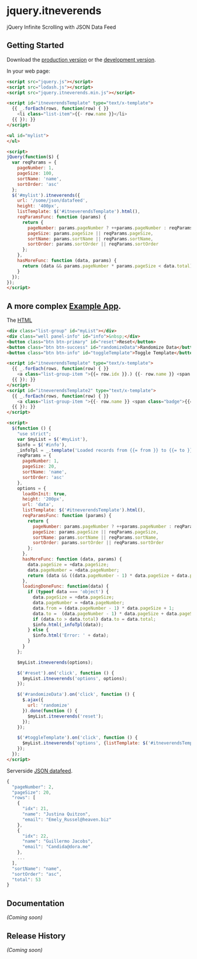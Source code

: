 # jquery.itneverends

jQuery Infinite Scrolling with JSON Data Feed

## Getting Started

Download the [production version][min] or the [development version][max].

[min]: https://raw.github.com/osahner/jquery-itneverends/master/dist/jquery.itneverends.min.js
[max]: https://raw.github.com/osahner/jquery-itneverends/master/dist/jquery.itneverends.js

In your web page:

```html
<script src="jquery.js"></script>
<script src="lodash.js"></script>
<script src="jquery.itneverends.min.js"></script>

<script id="itneverendsTemplate" type="text/x-template">
  {{ _.forEach(rows, function(row) { }}
    <li class="list-item">{{- row.name }}</li>
  {{ }); }}
</script>

<ul id="mylist">
</ul>

<script>
jQuery(function($) {
  var reqParams = {
    pageNumber: 1,
    pageSize: 100,
    sortName: 'name',
    sortOrder: 'asc'
  };
  $('#mylist').itneverends({
    url: '/some/json/datafeed',
    height: '400px',
    listTemplate: $('#itneverendsTemplate').html(),
    reqParamsFunc: function (params) {
      return {
        pageNumber: params.pageNumber ? ++params.pageNumber : reqParams.pageNumber,
        pageSize: params.pageSize || reqParams.pageSize,
        sortName: params.sortName || reqParams.sortName,
        sortOrder: params.sortOrder || reqParams.sortOrder
      };
    },
    hasMoreFunc: function (data, params) {
      return (data && params.pageNumber * params.pageSize < data.total);
    }
  });
});
</script>

```

## A more complex [Example App](http://jquery-itneverends.herokuapp.com/).

The [HTML](https://github.com/osahner/jquery-itneverends/blob/master/public/index.html)

```html
<div class="list-group" id="myList"></div>
<div class="well panel-info" id="info">&nbsp;</div>
<button class="btn btn-primary" id="reset">Reset</button>
<button class="btn btn-success" id="randomizeData">Randomize Data</button>
<button class="btn btn-info" id="toggleTemplate">Toggle Template</button>

<script id="itneverendsTemplate" type="text/x-template">
  {{ _.forEach(rows, function(row) { }}
    <a class="list-group-item ">{{= row.idx }}.) {{- row.name }} <span class="glyphicon glyphicon-chevron-right pull-right"></span></a>
  {{ }); }}
</script>
<script id="itneverendsTemplate2" type="text/x-template">
  {{ _.forEach(rows, function(row) { }}
    <a class="list-group-item ">{{- row.name }} <span class="badge">{{= Math.ceil(Math.random() * 10) }}</span></a>
  {{ }); }}
</script>

<script>
  $(function () {
    "use strict";
    var $myList = $('#myList'),
    $info = $('#info'),
    _infoTpl = _.template('Loaded records from {{= from }} to {{= to }} out of {{= total }}.'),
    reqParams = {
      pageNumber: 1,
      pageSize: 20,
      sortName: 'name',
      sortOrder: 'asc'
    },
    options = {
      loadOnInit: true,
      height: '200px',
      url: 'data',
      listTemplate: $('#itneverendsTemplate').html(),
      reqParamsFunc: function (params) {
        return {
          pageNumber: params.pageNumber ? ++params.pageNumber : reqParams.pageNumber,
          pageSize: params.pageSize || reqParams.pageSize,
          sortName: params.sortName || reqParams.sortName,
          sortOrder: params.sortOrder || reqParams.sortOrder
        };
      },
      hasMoreFunc: function (data, params) {
        data.pageSize = +data.pageSize;
        data.pageNumber = +data.pageNumber;
        return (data && ((data.pageNumber - 1) * data.pageSize + data.pageSize) < data.total);
      },
      loadingDoneFunc: function(data) {
        if (typeof data === 'object') {
          data.pageSize = +data.pageSize;
          data.pageNumber = +data.pageNumber;
          data.from = (data.pageNumber - 1) * data.pageSize + 1;
          data.to =  (data.pageNumber - 1) * data.pageSize + data.pageSize;
          if (data.to > data.total) data.to = data.total;
          $info.html(_infoTpl(data));
        } else {
          $info.html('Error: ' + data);
        }
      }
    };

    $myList.itneverends(options);

    $('#reset').on('click', function () {
      $myList.itneverends('options', options);
    });

    $('#randomizeData').on('click', function () {
      $.ajax({
        url: 'randomize'
      }).done(function () {
        $myList.itneverends('reset');
      });
    });

    $('#toggleTemplate').on('click', function () {
      $myList.itneverends('options', {listTemplate: $('#itneverendsTemplate2').html()});
    });
  });
</script>

```

Serverside [JSON datafeed](https://github.com/osahner/jquery-itneverends/blob/master/index.js).

```javascript
{
  "pageNumber": 2,
  "pageSize": 20,
  "rows": [
    {
      "idx": 21,
      "name": "Justina Quitzon",
      "email": "Emely_Russel@heaven.biz"
    },
    {
      "idx": 22,
      "name": "Guillermo Jacobs",
      "email": "Candida@dora.me"
    },
    ...
  ],
  "sortName": "name",
  "sortOrder": "asc",
  "total": 53
}
```

## Documentation
_(Coming soon)_

## Release History
_(Coming soon)_
